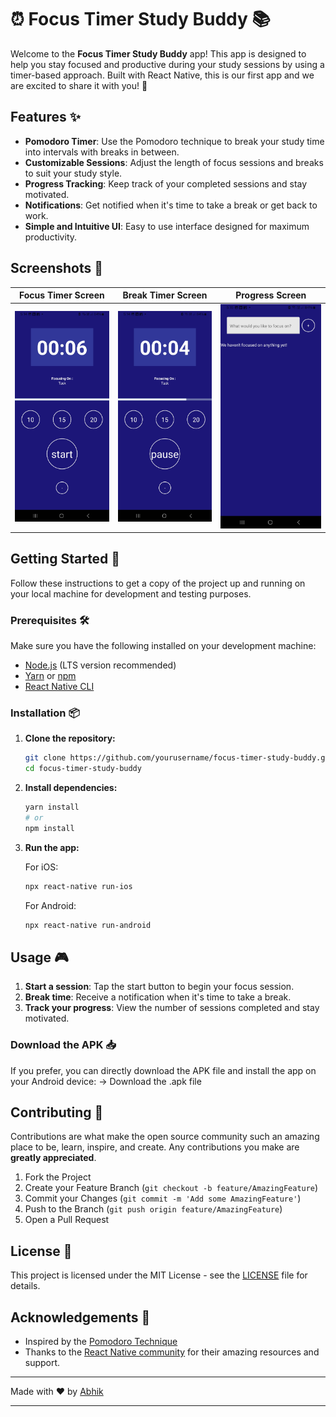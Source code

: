 # ⏰ Focus Timer Study Buddy 📚

Welcome to the **Focus Timer Study Buddy** app! This app is designed to help you stay focused and productive during your study sessions by using a timer-based approach. Built with React Native, this is our first app and we are excited to share it with you! 🚀

## Features ✨

- **Pomodoro Timer**: Use the Pomodoro technique to break your study time into intervals with breaks in between.
- **Customizable Sessions**: Adjust the length of focus sessions and breaks to suit your study style.
- **Progress Tracking**: Keep track of your completed sessions and stay motivated.
- **Notifications**: Get notified when it's time to take a break or get back to work.
- **Simple and Intuitive UI**: Easy to use interface designed for maximum productivity.

## Screenshots 📸

| Focus Timer Screen | Break Timer Screen | Progress Screen |
| ------------------ | ------------------ | --------------- |
| ![Focus Timer](./screenshots/focus-timer.jpg) | ![Break Timer](./screenshots/break-timer.jpg) | ![Progress](./screenshots/progress.jpg) |

## Getting Started 🚀

Follow these instructions to get a copy of the project up and running on your local machine for development and testing purposes.

### Prerequisites 🛠️

Make sure you have the following installed on your development machine:

- [Node.js](https://nodejs.org/) (LTS version recommended)
- [Yarn](https://yarnpkg.com/) or [npm](https://www.npmjs.com/)
- [React Native CLI](https://reactnative.dev/docs/environment-setup)

### Installation 📦

1. **Clone the repository:**

   ```bash
   git clone https://github.com/yourusername/focus-timer-study-buddy.git
   cd focus-timer-study-buddy
   ```

2. **Install dependencies:**

   ```bash
   yarn install
   # or
   npm install
   ```

3. **Run the app:**

   For iOS:
   ```bash
   npx react-native run-ios
   ```

   For Android:
   ```bash
   npx react-native run-android
   ```

## Usage 🎮

1. **Start a session**: Tap the start button to begin your focus session.
2. **Break time**: Receive a notification when it's time to take a break.
3. **Track your progress**: View the number of sessions completed and stay motivated.

### Download the APK 📥

If you prefer, you can directly download the APK file and install the app on your Android device:
-> Download the .apk file

## Contributing 🤝

Contributions are what make the open source community such an amazing place to be, learn, inspire, and create. Any contributions you make are **greatly appreciated**.

1. Fork the Project
2. Create your Feature Branch (`git checkout -b feature/AmazingFeature`)
3. Commit your Changes (`git commit -m 'Add some AmazingFeature'`)
4. Push to the Branch (`git push origin feature/AmazingFeature`)
5. Open a Pull Request

## License 📄

This project is licensed under the MIT License - see the [LICENSE](LICENSE) file for details.

## Acknowledgements 🙏

- Inspired by the [Pomodoro Technique](https://en.wikipedia.org/wiki/Pomodoro_Technique)
- Thanks to the [React Native community](https://reactnative.dev/) for their amazing resources and support.

---

Made with ❤️ by [Abhik](https://github.com/Abhik4004)

---
